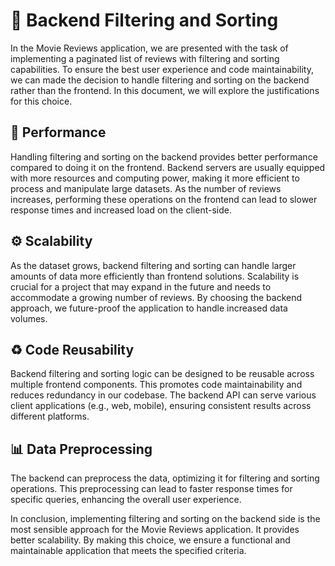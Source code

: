 # 🎥 Backend Filtering and Sorting

In the Movie Reviews application, we are presented with the task of implementing a paginated list of reviews with filtering and sorting capabilities. To ensure the best user experience and code maintainability, we can made the decision to handle filtering and sorting on the backend rather than the frontend. In this document, we will explore the justifications for this choice.

## 🚀 Performance

Handling filtering and sorting on the backend provides better performance compared to doing it on the frontend. Backend servers are usually equipped with more resources and computing power, making it more efficient to process and manipulate large datasets. As the number of reviews increases, performing these operations on the frontend can lead to slower response times and increased load on the client-side.

## ⚙️ Scalability

As the dataset grows, backend filtering and sorting can handle larger amounts of data more efficiently than frontend solutions. Scalability is crucial for a project that may expand in the future and needs to accommodate a growing number of reviews. By choosing the backend approach, we future-proof the application to handle increased data volumes.

## ♻️ Code Reusability

Backend filtering and sorting logic can be designed to be reusable across multiple frontend components. This promotes code maintainability and reduces redundancy in our codebase. The backend API can serve various client applications (e.g., web, mobile), ensuring consistent results across different platforms.


## 📊 Data Preprocessing

The backend can preprocess the data, optimizing it for filtering and sorting operations. This preprocessing can lead to faster response times for specific queries, enhancing the overall user experience.

In conclusion, implementing filtering and sorting on the backend side is the most sensible approach for the Movie Reviews application. It provides better scalability. By making this choice, we ensure a functional and maintainable application that meets the specified criteria.